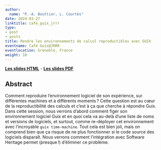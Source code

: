 ```yaml
---
author:
  name: "P.-A. Bouttier, L. Courtès"
date: 2024-03-27
linktitle: cafe_guix_jrrr
type:
- post
- posts
title: Rendre les environnements de calcul reproductibles avec GUIX
eventname: Café Guix@JRRR
eventlocation: Grenoble, France
weight: 10
---
```


[**Les slides HTML**](/talks/cafe_guix_jrrr.html) - [**Les slides PDF**](/talks/cafe_guix@jrrr.pdf)

## Abstract

Comment reproduire l’environnement logiciel de son expérience, sur différentes machines et à différents moments ?  Cette question est au cœur de la reproductibilité des calculs et c’est à ça que cherche à répondre Guix.  Dans cette session, nous verrons d’abord comment figer son environnement logiciel Guix et en quoi cela va au-delà d’une liste de noms et versions de logiciels, et surtout, comme re-déployer cet environnement avec l’incroyable `guix time-machine`.  Tout cela est bien joli, mais on comprend bien que ça risque de ne plus fonctionner si le code source des logiciels disparaît.  Nous verrons comment l’intégration avec Software Heritage permet (presque !) d’éliminer ce problème.

